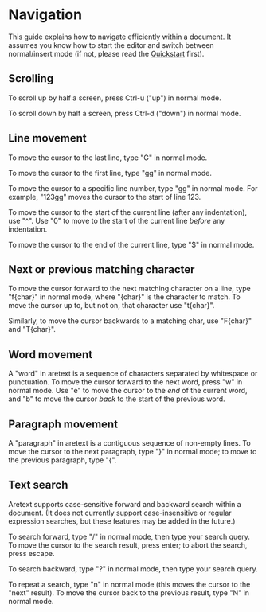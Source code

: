 Navigation
==========

This guide explains how to navigate efficiently within a document. It assumes you know how to start the editor and switch between normal/insert mode (if not, please read the [Quickstart](quickstart.md) first).

Scrolling
---------

To scroll up by half a screen, press Ctrl-u ("up") in normal mode.

To scroll down by half a screen, press Ctrl-d ("down") in normal mode.

Line movement
-------------

To move the cursor to the last line, type "G" in normal mode.

To move the cursor to the first line, type "gg" in normal mode.

To move the cursor to a specific line number, type "<number>gg" in normal mode. For example, "123gg" moves the cursor to the start of line 123.

To move the cursor to the start of the current line (after any indentation), use "^". Use "0" to move to the start of the current line *before* any indentation.

To move the cursor to the end of the current line, type "$" in normal mode.

Next or previous matching character
-----------------------------------

To move the cursor forward to the next matching character on a line, type "f\{char\}" in normal mode, where "\{char\}" is the character to match. To move the cursor up to, but not on, that character use "t\{char\}".

Similarly, to move the cursor backwards to a matching char, use "F\{char\}" and "T\{char\}".

Word movement
-------------

A "word" in aretext is a sequence of characters separated by whitespace or punctuation. To move the cursor forward to the next word, press "w" in normal mode. Use "e" to move the cursor to the *end* of the current word, and "b" to move the cursor *back* to the start of the previous word.

Paragraph movement
------------------

A "paragraph" in aretext is a contiguous sequence of non-empty lines. To move the cursor to the next paragraph, type "}" in normal mode; to move to the previous paragraph, type "{".

Text search
-----------

Aretext supports case-sensitive forward and backward search within a document. (It does not currently support case-insensitive or regular expression searches, but these features may be added in the future.)

To search forward, type "/" in normal mode, then type your search query. To move the cursor to the search result, press enter; to abort the search, press escape.

To search backward, type "?" in normal mode, then type your search query.

To repeat a search, type "n" in normal mode (this moves the cursor to the "next" result). To move the cursor back to the previous result, type "N" in normal mode.
